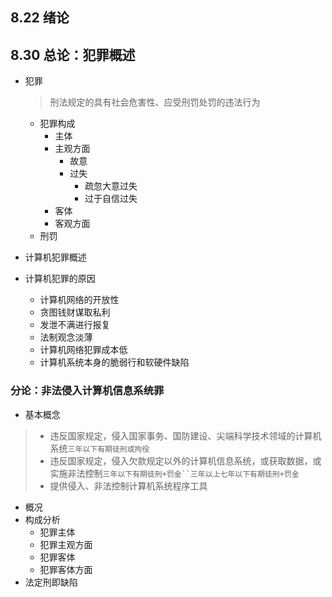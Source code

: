 ## 8.22 绪论 

## 8.30 总论：犯罪概述
- 犯罪
	> 刑法规定的具有社会危害性、应受刑罚处罚的违法行为

	- 犯罪构成
		- 主体
		- 主观方面
			- 故意
			- 过失
				- 疏忽大意过失
				- 过于自信过失
		- 客体
		- 客观方面
	- 刑罚

- 计算机犯罪概述

- 计算机犯罪的原因
	- 计算机网络的开放性
	- 贪图钱财谋取私利
	- 发泄不满进行报复
	- 法制观念淡薄
	- 计算机网络犯罪成本低
	- 计算机系统本身的脆弱行和软硬件缺陷



### 分论：非法侵入计算机信息系统罪
- 基本概念
> 	- 违反国家规定，侵入国家事务、国防建设、尖端科学技术领域的计算机系统`三年以下有期徒刑或拘役`
> 	- 违反国家规定，侵入欠款规定以外的计算机信息系统，或获取数据，或实施非法控制`三年以下有期徒刑+罚金``三年以上七年以下有期徒刑+罚金`
> 	- 提供侵入、非法控制计算机系统程序工具
- 概况
- 构成分析
	- 犯罪主体
	- 犯罪主观方面
	- 犯罪客体
	- 犯罪客体方面
- 法定刑即缺陷